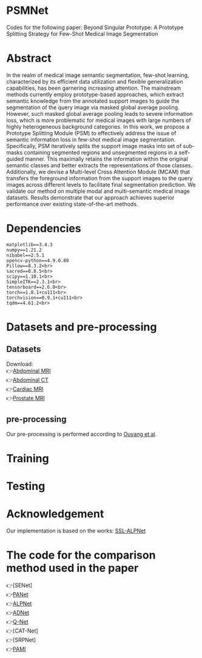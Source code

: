 # PSMNet
Codes for the following paper:
Beyond Singular Prototype: A Prototype Splitting Strategy for Few-Shot Medical Image Segmentation
# Abstract
In the realm of medical image semantic segmentation, few-shot learning, characterized by its efficient
data utilization and flexible generalization capabilities, has been garnering increasing attention. The
mainstream methods currently employ prototype-based approaches, which extract semantic knowledge from the annotated support images to guide the segmentation of the query image via masked
global average pooling. However, such masked global average pooling leads to severe information
loss, which is more problematic for medical images with large numbers of highly heterogeneous
background categories. In this work, we propose a Prototype Splitting Module (PSM) to effectively
address the issue of semantic information loss in few-shot medical image segmentation. Specifically,
PSM iteratively splits the support image masks into set of sub-masks containing segmented regions
and unsegmented regions in a self-guided manner. This maximally retains the information within
the original semantic classes and better extracts the representations of those classes. Additionally,
we devise a Multi-level Cross Attention Module (MCAM) that transfers the foreground information
from the support images to the query images across different levels to facilitate final segmentation
prediction. We validate our method on multiple modal and multi-semantic medical image datasets.
Results demonstrate that our approach achieves superior performance over existing state-of-the-art
methods.
# Dependencies<br>
```
matplotlib==3.4.3
numpy==1.21.2
nibabel==2.5.1
opencv-python==4.9.0.80
Pillow==8.3.2<br>
sacred==0.8.5<br>
scipy==1.10.1<br>
SimpleITK==2.3.1<br>
tensorboard==2.6.0<br>
torch==1.8.1+cu111<br>
torchvision==0.9.1+cu111<br>
tqdm==4.61.2<br>
```
# Datasets and pre-processing
## Datasets
Download:<br>
👉[Abdominal MRI](https://chaos.grand-challenge.org/)<br>
👉[Abdominal CT](https://www.synapse.org/#!Synapse:syn3193805/wiki/217789)<br>
👉[Cardiac MRI](https://zmiclab.github.io/zxh/0/mscmrseg19)<br>
👉[Prostate MRI](https://zenodo.org/record/7013610)<br>
## pre-processing
Our pre-processing is performed according to [Ouyang et al](https://github.com/cheng-01037/Self-supervised-Fewshot-Medical-Image-Segmentation/tree/2f2a22b74890cb9ad5e56ac234ea02b9f1c7a535).<br>


# Training
# Testing
# Acknowledgement
Our implementation is based on the works: [SSL-ALPNet](https://arxiv.org/abs/2007.09886v2)
# The code for the comparison method used in the paper
👉[SENet]<br>
👉[PANet](https://github.com/kaixin96/PANet)<br>
👉[ALPNet](https://github.com/cheng-01037/Self-supervised-Fewshot-Medical-Image-Segmentation/tree/2f2a22b74890cb9ad5e56ac234ea02b9f1c7a535)<br>
👉[ADNet](https://github.com/sha168/ADNet)<br>
👉[Q-Net](https://github.com/ZJLAB-AMMI/Q-Net)<br>
👉[CAT-Net]<br>
👉[SRPNet]<br>
👉[PAMI](https://github.com/YazhouZhu19/PAMI)<br>


